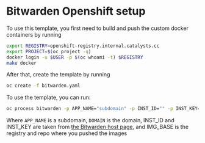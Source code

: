# Bitwarden Openshift setup

To use this template, you first need to build and push the custom docker
containers by running

``` bash
export REGISTRY=openshift-registry.internal.catalysts.cc
export PROJECT=$(oc project -q)
docker login -u $USER -p $(oc whoami -t) $REGISTRY
make docker
```

After that, create the template by running

``` bash
oc create -f bitwarden.yaml
```

To use the template, you can run:

``` bash
oc process bitwarden -p APP_NAME="subdomain" -p INST_ID="" -p INST_KEY="" -p DOMAIN="example.org" -p IMG_BASE=REGISTRY/REPO/PREFIX-" |oc create -f -
```
Where `APP_NAME` is a subdomain, `DOMAIN` is the domain, INST_ID and INST_KEY are taken from [the Bitwarden host page](https://bitwarden.com/host/), and IMG_BASE is the registry and repo where you pushed the images
